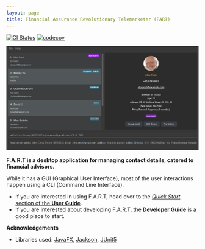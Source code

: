 ```yaml
---
layout: page
title: Financial Assurance Revolutionary Telemarketer (FART)
---
```


[![CI Status](https://github.com/se-edu/addressbook-level3/workflows/Java%20CI/badge.svg)](https://github.com/AY2425S1-CS2103T-F14b-4/tp/actions)
[![codecov](https://codecov.io/gh/se-edu/addressbook-level3/branch/master/graph/badge.svg)](https://codecov.io/gh/AY2425S1-CS2103T-F14b-4/tp)

![Ui](images/Ui.png)

**F.A.R.T is a desktop application for managing contact details, catered to financial advisors.**

While it has a GUI (Graphical User Interface), most of the user interactions happen using a CLI (Command Line Interface).

* If you are interested in using F.A.R.T, head over to the [_Quick Start_ section of the **User Guide**](UserGuide.html#quick-start).
* If you are interested about developing F.A.R.T, the [**Developer Guide**](DeveloperGuide.html) is a good place to start.


**Acknowledgements**

* Libraries used: [JavaFX](https://openjfx.io/), [Jackson](https://github.com/FasterXML/jackson), [JUnit5](https://github.com/junit-team/junit5)
